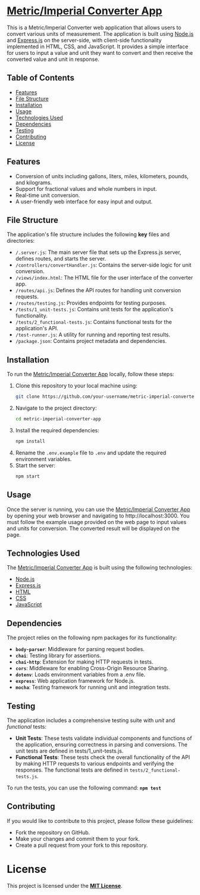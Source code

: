 # **[Metric/Imperial Converter App](https://metricimpconverter-app.onrender.com)**

 This is a Metric/Imperial Converter web application that allows users to convert various units of measurement. The application is built using [Node.js](https://nodejs.org/en/about) and [Express.js](https://expressjs.com) on the server-side, with client-side functionality implemented in HTML, CSS, and JavaScript. It provides a simple interface for users to input a value and unit they want to convert and then receive the converted value and unit in response.

## Table of Contents

- [Features](#features)
- [File Structure](#file-structure)
- [Installation](#installation)
- [Usage](#usage)
- [Technologies Used](#technologies-used)
- [Dependencies](#dependencies)
- [Testing](#testing)
- [Contributing](#contributing)
- [License](#license)

## Features

- Conversion of units including gallons, liters, miles, kilometers, pounds, and kilograms.
- Support for fractional values and whole numbers in input.
- Real-time unit conversion.
- A user-friendly web interface for easy input and output.

## File Structure
The application's file structure includes the following **key** files and directories:

- ```/.server.js```: The main server file that sets up the Express.js server, defines routes, and starts the server.
- ```/controllers/convertHandler.js```: Contains the server-side logic for unit conversion.
- ```/views/index.html```: The HTML file for the user interface of the converter app.
- ```/routes/api.js```: Defines the API routes for handling unit conversion requests.
- ```/routes/testing.js```: Provides endpoints for testing purposes.
- ```/tests/1_unit-tests.js```: Contains unit tests for the application's functionality.
- ```/tests/2_functional-tests.js```: Contains functional tests for the application's API.
- ```/test-runner.js```: A utility for running and reporting test results.
- ```/package.json```: Contains project metadata and dependencies.

## Installation
To run the [Metric/Imperial Converter App](https://metricimpconverter-app.onrender.com) locally, follow these steps:
1. Clone this repository to your local machine using:
    ```bash
    git clone https://github.com/your-username/metric-imperial-converter-app.git
2. Navigate to the project directory:
   ```bash
   cd metric-imperial-converter-app
3. Install the required dependencies:
   ```bash
   npm install
4. Rename the `.env.example` file to `.env` and update the required environment variables.   
5. Start the server:
   ```bash
   npm start
## Usage
Once the server is running, you can use the [Metric/Imperial Converter App](https://metricimpconverter-app.onrender.com) by opening your web browser and navigating to http://localhost:3000. You must follow the example usage provided on the web page to input values and units for conversion. The converted result will be displayed on the page.

## Technologies Used
The [Metric/Imperial Converter App](https://metricimpconverter-app.onrender.com) is built using the following technologies:

- [Node.js](https://nodejs.org/en/about)
- [Express.js](https://expressjs.com)
- [HTML](https://developer.mozilla.org/en-US/docs/Web/HTML)
- [CSS](https://developer.mozilla.org/en-US/docs/Web/CSS)
- [JavaScript](https://developer.mozilla.org/en-US/docs/Web/JavaScript)

## Dependencies
 The project relies on the following npm packages for its functionality:

- **```body-parser```**: Middleware for parsing request bodies.
- **```chai```**: Testing library for assertions.
- **```chai-http```**: Extension for making HTTP requests in tests.
- **```cors```**: Middleware for enabling Cross-Origin Resource Sharing.
- **```dotenv```**: Loads environment variables from a .env file.
- **```express```**: Web application framework for Node.js.
- **```mocha```**: Testing framework for running unit and integration tests.

## Testing
The application includes a comprehensive testing suite with _unit_ and _functional_ tests:

- **Unit Tests**: These tests validate individual components and functions of the application, ensuring correctness in parsing and conversions. The unit tests are defined in tests/1_unit-tests.js.
- **Functional Tests**: These tests check the overall functionality of the API by making HTTP requests to various endpoints and verifying the responses. The functional tests are defined in ```tests/2_functional-tests.js```.

To run the tests, you can use the following command: **```npm test```**

## Contributing
If you would like to contribute to this project, please follow these guidelines:

- Fork the repository on GitHub.
- Make your changes and commit them to your fork.
- Create a pull request from your fork to this repository. 

# License
This project is licensed under the **[MIT License](https://spdx.org/licenses/MIT.html)**.
